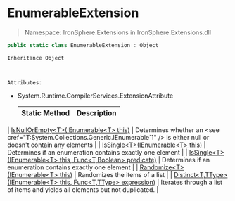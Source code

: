 ﻿


# EnumerableExtension

> Namespace: IronSphere.Extensions in  IronSphere.Extensions.dll



```csharp
public static class EnumerableExtension : Object
```

    Inheritance Object


    
    Attributes:
        
* System.Runtime.CompilerServices.ExtensionAttribute




    | Static Method | Description |
    | --- | --- |
| [IsNullOrEmpty&lt;T&gt;(IEnumerable&lt;T&gt; this)](EnumerableExtension.IsNullOrEmpty-T-(IEnumerable-T-)) | Determines whether an &lt;see cref=&quot;T:System.Collections.Generic.IEnumerable`1&quot; /&gt; is either null or doesn&#39;t contain any elements |
| [IsSingle&lt;T&gt;(IEnumerable&lt;T&gt; this)](EnumerableExtension.IsSingle-T-(IEnumerable-T-)) | Determines if an enumeration contains exactly one element |
| [IsSingle&lt;T&gt;(IEnumerable&lt;T&gt; this, Func&lt;T,Boolean&gt; predicate)](EnumerableExtension.IsSingle-T-(IEnumerable-T-,Func-T,Boolean-)) | Determines if an enumeration contains exactly one element |
| [Randomize&lt;T&gt;(IEnumerable&lt;T&gt; this)](EnumerableExtension.Randomize-T-(IEnumerable-T-)) | Randomizes the items of a list |
| [Distinct&lt;T,TType&gt;(IEnumerable&lt;T&gt; this, Func&lt;T,TType&gt; expression)](EnumerableExtension.Distinct-T,TType-(IEnumerable-T-,Func-T,TType-)) | Iterates through a list of items and yields all elements but not duplicated. |
